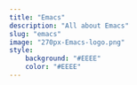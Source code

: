 ```yaml
---
title: "Emacs"
description: "All about Emacs"
slug: "emacs"
image: "270px-Emacs-logo.png"
style:
    background: "#EEEE"
    color: "#EEEE"
---
```

